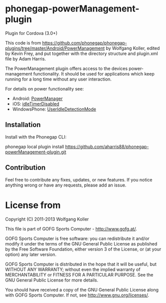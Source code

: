 phonegap-powerManagement-plugin
===============================
Plugin for Cordova (3.0+)

This code is from https://github.com/phonegap/phonegap-plugins/tree/master/Android/PowerManagement by Wolfgang Koller, edited by Kevin Frey, and put together with the directory structure and plugin.xml file by Adam Harris.

The PowerManagement plugin offers access to the devices power-management functionality.
It should be used for applications which keep running for a long time without any user interaction.

For details on power functionality see:

* Android: [PowerManager](http://developer.android.com/reference/android/os/PowerManager.html)
* iOS: [idleTimerDisabled](http://developer.apple.com/library/ios/documentation/UIKit/Reference/UIApplication_Class/Reference/Reference.html#//apple_ref/occ/instp/UIApplication/idleTimerDisabled)
* WindowsPhone: [UserIdleDetectionMode](http://msdn.microsoft.com/en-US/library/windowsphone/develop/microsoft.phone.shell.phoneapplicationservice.useridledetectionmode%28v=vs.105%29.aspx)

Installation
---------
Install with the Phonegap CLI:

phonegap local plugin install https://github.com/aharris88/phonegap-powerManagement-plugin.git

Contribution
---------
Feel free to contribute any fixes, updates, or new features. If you notice anything wrong or have any requests, please add an issue.


License from 
=======
Copyright (C) 2011-2013 Wolfgang Koller

This file is part of GOFG Sports Computer - http://www.gofg.at/.

GOFG Sports Computer is free software: you can redistribute it and/or modify
it under the terms of the GNU General Public License as published by
the Free Software Foundation, either version 3 of the License, or
(at your option) any later version.

GOFG Sports Computer is distributed in the hope that it will be useful,
but WITHOUT ANY WARRANTY; without even the implied warranty of
MERCHANTABILITY or FITNESS FOR A PARTICULAR PURPOSE.  See the
GNU General Public License for more details.

You should have received a copy of the GNU General Public License
along with GOFG Sports Computer.  If not, see <http://www.gnu.org/licenses/>.